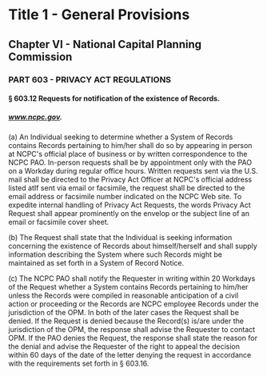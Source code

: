 
# Title 1 - General Provisions
## Chapter VI - National Capital Planning Commission
### PART 603 - PRIVACY ACT REGULATIONS
#### § 603.12 Requests for notification of the existence of Records.
##### www.ncpc.gov.

(a) An Individual seeking to determine whether a System of Records contains Records pertaining to him/her shall do so by appearing in person at NCPC's official place of business or by written correspondence to the NCPC PAO. In-person requests shall be by appointment only with the PAO on a Workday during regular office hours. Written requests sent via the U.S. mail shall be directed to the Privacy Act Officer at NCPC's official address listed atIf sent via email or facsimile, the request shall be directed to the email address or facsimile number indicated on the NCPC Web site. To expedite internal handling of Privacy Act Requests, the words Privacy Act Request shall appear prominently on the envelop or the subject line of an email or facsimile cover sheet.

(b) The Request shall state that the Individual is seeking information concerning the existence of Records about himself/herself and shall supply information describing the System where such Records might be maintained as set forth in a System of Record Notice.

(c) The NCPC PAO shall notify the Requester in writing within 20 Workdays of the Request whether a System contains Records pertaining to him/her unless the Records were compiled in reasonable anticipation of a civil action or proceeding or the Records are NCPC employee Records under the jurisdiction of the OPM. In both of the later cases the Request shall be denied. If the Request is denied because the Record(s) is/are under the jurisdiction of the OPM, the response shall advise the Requester to contact OPM. If the PAO denies the Request, the response shall state the reason for the denial and advise the Requester of the right to appeal the decision within 60 days of the date of the letter denying the request in accordance with the requirements set forth in § 603.16.
